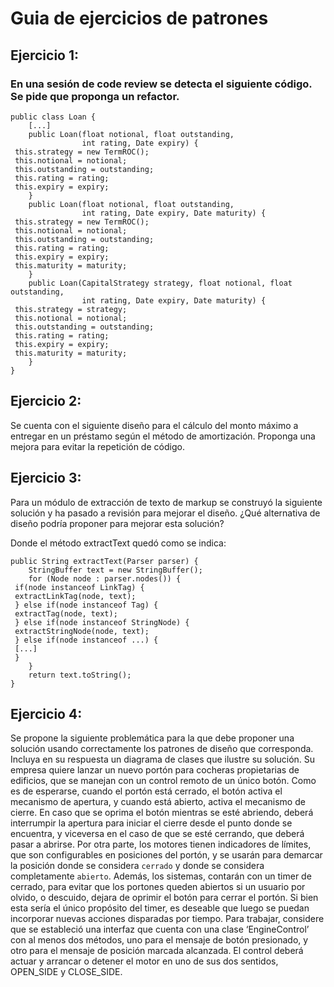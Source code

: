 # Guia de ejercicios de patrones

## Ejercicio 1:

### En una sesión de code review se detecta el siguiente código. Se pide que proponga un refactor.

```
public class Loan {
    [...]
    public Loan(float notional, float outstanding,
                int rating, Date expiry) {
 this.strategy = new TermROC();
 this.notional = notional;
 this.outstanding = outstanding;
 this.rating = rating;
 this.expiry = expiry;
    }
    public Loan(float notional, float outstanding,
                int rating, Date expiry, Date maturity) {
 this.strategy = new TermROC();
 this.notional = notional;
 this.outstanding = outstanding;
 this.rating = rating;
 this.expiry = expiry;
 this.maturity = maturity;
    }
    public Loan(CapitalStrategy strategy, float notional, float outstanding,
                int rating, Date expiry, Date maturity) {
 this.strategy = strategy;
 this.notional = notional;
 this.outstanding = outstanding;
 this.rating = rating;
 this.expiry = expiry;
 this.maturity = maturity;
    }
}
```

## Ejercicio 2:

Se cuenta con el siguiente diseño para el cálculo del monto máximo a entregar en un préstamo según el método de amortización. Proponga una mejora para evitar la repetición de código.


## Ejercicio 3:

Para un módulo de extracción de texto de markup se construyó la siguiente solución y ha pasado a revisión para mejorar el diseño. ¿Qué alternativa de diseño podría proponer para mejorar esta solución?

Donde el método extractText quedó como se indica:

```
public String extractText(Parser parser) {
    StringBuffer text = new StringBuffer();
    for (Node node : parser.nodes()) {
 if(node instanceof LinkTag) {
 extractLinkTag(node, text);
 } else if(node instanceof Tag) {
 extractTag(node, text);
 } else if(node instanceof StringNode) {
 extractStringNode(node, text);
 } else if(node instanceof ...) {
 [...]
 }
    }
    return text.toString();
}
```

## Ejercicio 4:

Se propone la siguiente problemática para la que debe proponer una solución usando correctamente los patrones de diseño que corresponda. Incluya en su respuesta un diagrama de clases que ilustre su solución.
Su empresa quiere lanzar un nuevo portón para cocheras propietarias de edificios, que se manejan con un control remoto de un único botón. Como es de esperarse, cuando el portón está cerrado, el botón activa el mecanismo de apertura, y cuando está abierto, activa el mecanismo de cierre. En caso que se oprima el botón mientras se esté abriendo,  deberá interrumpir la apertura para iniciar el cierre desde el punto donde se encuentra, y viceversa en el caso de que se esté cerrando, que deberá pasar a abrirse. Por otra parte, los motores tienen indicadores de límites, que son configurables en posiciones del portón, y se usarán para demarcar la posición donde se considera `cerrado` y donde se considera completamente `abierto`.
Además, los sistemas, contarán con un timer de cerrado, para evitar que los portones queden abiertos si un usuario por olvido, o descuido, dejara de oprimir el botón para cerrar el portón. Si bien esta sería el único propósito del timer, es deseable que luego se puedan incorporar nuevas acciones disparadas por tiempo.
Para trabajar, considere que se estableció una interfaz que cuenta con una clase ‘EngineControl’ con al menos dos métodos, uno para el mensaje de botón presionado, y otro para el mensaje de posición marcada alcanzada. El control deberá actuar y arrancar
o detener el motor en uno de sus dos sentidos, OPEN_SIDE y CLOSE_SIDE.
